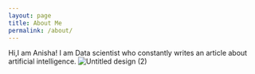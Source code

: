 ```yaml
---
layout: page
title: About Me
permalink: /about/
---
```


Hi,I am Anisha!
I am Data scientist who constantly writes an article about artificial intelligence.
![Untitled design (2)](https://user-images.githubusercontent.com/75604769/174610193-3a9fecd5-ea35-400c-9afc-a21e3618875e.png)


